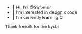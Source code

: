 

- 👋 Hi, I’m @Sofomor
- 👀 I’m interested in design x code
- 🌱 I’m currently learning C

Thank freepik for the kyubi
